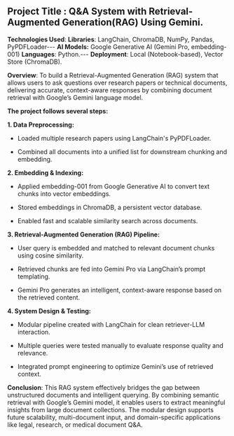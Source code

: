 
## Project Title : Q&A System with Retrieval-Augmented Generation(RAG) Using Gemini.

**Technologies Used**: 
**Libraries**: LangChain, ChromaDB, NumPy, Pandas, PyPDFLoader---
**AI Models:** Google Generative AI (Gemini Pro, embedding-001)
**Languages**: Python.---
**Deployment**: Local (Notebook-based), Vector Store (ChromaDB).

**Overview**: To build a Retrieval-Augmented Generation (RAG) system that allows users to ask questions over research papers or technical documents, delivering accurate, context-aware responses by combining document retrieval with Google’s Gemini language model.

**The project follows several steps:**

**1. Data Preprocessing:** 
- Loaded multiple research papers using LangChain's PyPDFLoader.

- Combined all documents into a unified list for downstream chunking and embedding.

**2. Embedding & Indexing:**
- Applied embedding-001 from Google Generative AI to convert text chunks into vector embeddings.

- Stored embeddings in ChromaDB, a persistent vector database.

- Enabled fast and scalable similarity search across documents.

**3. Retrieval-Augmented Generation (RAG) Pipeline:**
- User query is embedded and matched to relevant document chunks using cosine similarity.

- Retrieved chunks are fed into Gemini Pro via LangChain’s prompt templating.

- Gemini Pro generates an intelligent, context-aware response based on the retrieved content.

**4. System Design & Testing:**
- Modular pipeline created with LangChain for clean retriever-LLM interaction.

- Multiple queries were tested manually to evaluate response quality and relevance.

- Integrated prompt engineering to optimize Gemini’s use of retrieved context.

**Conclusion**: 
This RAG system effectively bridges the gap between unstructured documents and intelligent querying. By combining semantic retrieval with Google’s Gemini model, it enables users to extract meaningful insights from large document collections. The modular design supports future scalability, multi-document input, and domain-specific applications like legal, research, or medical document Q&A.


